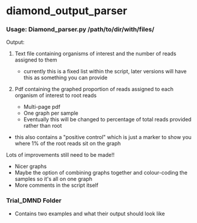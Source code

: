 # diamond_output_parser

### Usage: Diamond_parser.py /path/to/dir/with/files/

Output:
1) Text file containing organisms of interest and the number of reads assigned to them
	- currently this is a fixed list within the script, later versions will have this as something you can provide

2) Pdf containing the graphed proportion of reads assigned to each organism of interest to root reads
	- Multi-page pdf
	- One graph per sample
	- Eventually this will be changed to percentage of total reads provided rather than root

- this also contains a "positive control" which is just a marker to show you where 1% of the root reads sit on the graph

Lots of improvements still need to be made!!
- Nicer graphs
- Maybe the option of combining graphs together and colour-coding the samples so it's all on one graph
- More comments in the script itself



### Trial_DMND Folder
- Contains two examples and what their output should look like